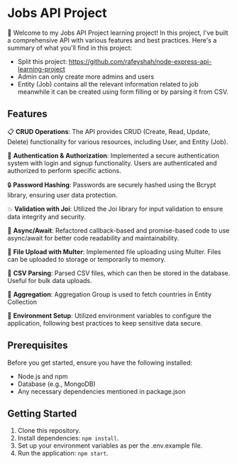 # Jobs API Project

:wave: Welcome to my Jobs API Project learning project! In this project, I've built a comprehensive API with various features and best practices. Here's a summary of what you'll find in this project:
- Split this project: https://github.com/rafeyshah/node-express-api-learning-project
- Admin can only create more admins and users
- Entity (Job) contains all the relevant information related to job meanwhile it can be created using form filling or by parsing it from CSV. 

## Features

:clipboard: **CRUD Operations**: The API provides CRUD (Create, Read, Update, Delete) functionality for various resources, including User, and Entity (Job).

:closed_lock_with_key: **Authentication & Authorization**: Implemented a secure authentication system with login and signup functionality. Users are authenticated and authorized to perform specific actions.

:lock: **Password Hashing**: Passwords are securely hashed using the Bcrypt library, ensuring user data protection.

:boom: **Validation with Joi**: Utilized the Joi library for input validation to ensure data integrity and security.

:arrows_counterclockwise: **Async/Await**: Refactored callback-based and promise-based code to use async/await for better code readability and maintainability.

:open_file_folder: **File Upload with Multer**: Implemented file uploading using Multer. Files can be uploaded to storage or temporarily to memory.

:page_facing_up: **CSV Parsing**: Parsed CSV files, which can then be stored in the database. Useful for bulk data uploads.

:tada: **Aggregation**: Aggregation Group is used to fetch countries in Entity Collection 

:key: **Environment Setup**: Utilized environment variables to configure the application, following best practices to keep sensitive data secure.

## Prerequisites

Before you get started, ensure you have the following installed:

- Node.js and npm
- Database (e.g., MongoDB)
- Any necessary dependencies mentioned in package.json

## Getting Started

1. Clone this repository.
2. Install dependencies: `npm install`.
3. Set up your environment variables as per the .env.example file.
4. Run the application: `npm start`.

